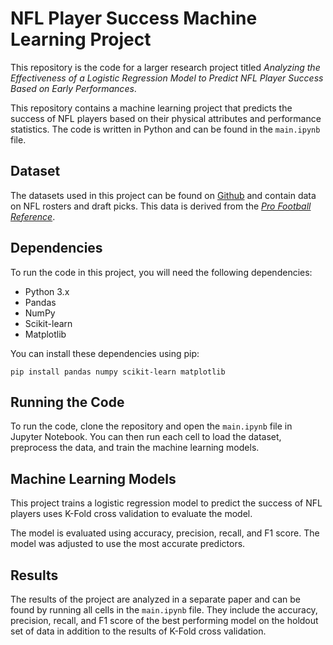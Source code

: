 # NFL Player Success Machine Learning Project

This repository is the code for a larger research project titled *Analyzing the Effectiveness of a Logistic Regression Model to Predict NFL Player Success Based on Early Performances*.

This repository contains a machine learning project that predicts the success of NFL players based on their physical attributes and performance statistics. The code is written in Python and can be found in the `main.ipynb` file.

## Dataset

The datasets used in this project can be found on [Github](https://github.com/nflverse/nfldata/blob/master/DATASETS.md) and contain data on NFL rosters and draft picks. This data is derived from the [*Pro Football Reference*](https://www.pro-football-reference.com).

## Dependencies

To run the code in this project, you will need the following dependencies:
- Python 3.x
- Pandas
- NumPy
- Scikit-learn
- Matplotlib

You can install these dependencies using pip:

```
pip install pandas numpy scikit-learn matplotlib
```

## Running the Code

To run the code, clone the repository and open the `main.ipynb` file in Jupyter Notebook. You can then run each cell to load the dataset, preprocess the data, and train the machine learning models.

## Machine Learning Models

This project trains a logistic regression model to predict the success of NFL players uses K-Fold cross validation to evaluate the model.

The model is evaluated using accuracy, precision, recall, and F1 score. The model was adjusted to use the most accurate predictors.

## Results

The results of the project are analyzed in a separate paper and can be found by running all cells in the `main.ipynb` file.
They include the accuracy, precision, recall, and F1 score of the best performing model on the holdout set of data in addition to the results of K-Fold cross validation.
